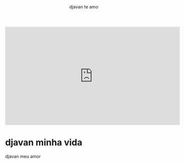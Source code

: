 <body>
  <header>djavan te amo</header>
  <iframe width="560" height="315" src="https://www.youtube.com/embed/2kqdlAYNEzk?si=Ykd6GEN2RrMya2Vj" title="YouTube video player" frameborder="0" allow="accelerometer; autoplay; clipboard-write; encrypted-media; gyroscope; picture-in-picture; web-share" referrerpolicy="strict-origin-when-cross-origin" allowfullscreen></iframe>
  <h1>djavan minha vida</h1>
  <p>djavan meu amor</p>
</body>
<head
<linkrel="stylesheet"href="styles.css">
<title>ALuraflix</title>
</head>
